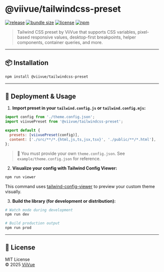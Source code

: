 # @viivue/tailwindcss-preset

[![release](https://badgen.net/github/release/viivue/tailwindcss-preset)](https://github.com/viivue/tailwindcss-preset/releases/latest)
[![bundle size](https://badgen.net/bundlephobia/minzip/@viivue/tailwindcss-preset)](https://bundlephobia.com/package/@viivue/tailwindcss-preset)
[![license](https://badgen.net/github/license/viivue/tailwindcss-preset)](https://github.com/viivue/tailwindcss-preset/blob/main/LICENSE)
[![npm](https://badgen.net/npm/v/@viivue/tailwindcss-preset)](https://www.npmjs.com/package/@viivue/tailwindcss-preset)

> Tailwind CSS preset by ViiVue that supports CSS variables, pixel-based responsive values, desktop-first breakpoints, helper components, container queries, and more.

---

## 📦 Installation

```bash
npm install @viivue/tailwindcss-preset
```

---

## 🚀 Deployment & Usage

1. **Import preset in your `tailwind.config.js` or `tailwind.config.mjs`:**

```js
import config from './theme.config.json';
import viivuePreset from '@viivue/tailwindcss-preset';

export default {
  presets: [viivuePreset(config)],
  content: ['./src/**/*.{html,js,ts,jsx,tsx}', './public/**/*.html'],
};
```

> 📄 You must provide your own `theme.config.json`. See `example/theme.config.json` for reference.

2. **Visualize your config with Tailwind Config Viewer:**

```bash
npm run viewer
```

This command uses [tailwind-config-viewer](https://github.com/rogden/tailwind-config-viewer) to preview your custom theme visually.

3. **Build the library (for development or distribution):**

```bash
# Watch mode during development
npm run dev

# Build production output
npm run prod

```

---

## 📄 License

MIT License  
© 2025 [ViiVue](https://viivue.com)